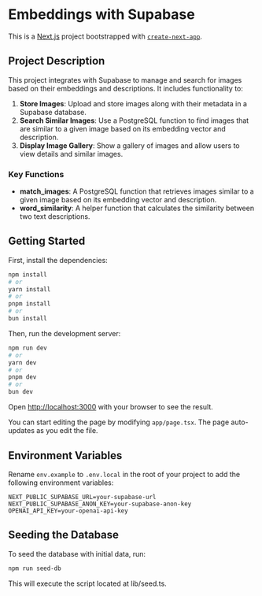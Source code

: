 # Embeddings with Supabase

This is a [Next.js](https://nextjs.org/) project bootstrapped with [`create-next-app`](https://github.com/vercel/next.js/tree/canary/packages/create-next-app).

## Project Description

This project integrates with Supabase to manage and search for images based on their embeddings and descriptions. It includes functionality to:

1. **Store Images**: Upload and store images along with their metadata in a Supabase database.
2. **Search Similar Images**: Use a PostgreSQL function to find images that are similar to a given image based on its embedding vector and description.
3. **Display Image Gallery**: Show a gallery of images and allow users to view details and similar images.

### Key Functions

- **match_images**: A PostgreSQL function that retrieves images similar to a given image based on its embedding vector and description.
- **word_similarity**: A helper function that calculates the similarity between two text descriptions.

## Getting Started

First, install the dependencies:

```bash
npm install
# or
yarn install
# or
pnpm install
# or
bun install
```

Then, run the development server:

```bash
npm run dev
# or
yarn dev
# or
pnpm dev
# or
bun dev
```

Open [http://localhost:3000](http://localhost:3000) with your browser to see the result.

You can start editing the page by modifying `app/page.tsx`. The page auto-updates as you edit the file.

## Environment Variables

Rename `env.example` to `.env.local` in the root of your project to add the following environment variables:

```env
NEXT_PUBLIC_SUPABASE_URL=your-supabase-url
NEXT_PUBLIC_SUPABASE_ANON_KEY=your-supabase-anon-key
OPENAI_API_KEY=your-openai-api-key
```

## Seeding the Database

To seed the database with initial data, run:

```bash
npm run seed-db
```

This will execute the script located at lib/seed.ts.
